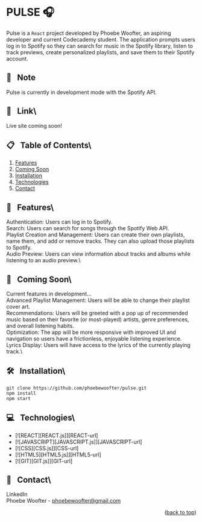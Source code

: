 # PULSE 🎧

Pulse is a `React` project developed by Phoebe Woofter, an aspiring developer and current Codecademy student. The application prompts users log in to Spotify so they can search for music in the Spotify library, listen to track previews, create personalized playlists, and save them to their Spotify account.





## 📝 &nbsp; Note
Pulse is currently in development mode with the Spotify API. 





## 🔗 &nbsp; Link\
Live site coming soon!



## 📋 &nbsp; Table of Contents\

1. [Features](#features)
2. [Coming Soon](#coming-soon)
3. [Installation](#installation)
4. [Technologies](#technologies)
5. [Contact](#contact)



## 💭 &nbsp; Features\
Authentication: Users can log in to Spotify.\
Search: Users can search for songs through the Spotify Web API.\
Playlist Creation and Management: Users can create their own playlists, name them, and add or remove tracks. They can also upload those playlists to Spotify.\
Audio Preview: Users can view information about tracks and albums while listening to an audio preview.\




## 🎥 &nbsp; Coming Soon\
Current features in development...\
Advanced Playlist Management: Users will be able to change their playlist cover art.\
Recommendations: Users will be greeted with a pop up of recommended music based on their favorite (or most-played) artists, genre preferences, and overall listening habits.\
Optimization: The app will be more responsive with improved UI and navigation so users have a frictionless, enjoyable listening experience.\
Lyrics Display: Users will have access to the lyrics of the currently playing track.\




## 🛠️ &nbsp; Installation\
```git clone https://github.com/phoebewoofter/pulse.git```\
```npm install```\
```npm start```




## 💻 &nbsp; Technologies\
* [![REACT][REACT.js]][REACT-url]
* [![JAVASCRIPT][JAVASCRIPT.js]][JAVASCRIPT-url]
* [![CSS][CSS.js]][CSS-url]
* [![HTML5][HTML5.js]][HTML5-url]
* [![GIT][GIT.js]][GIT-url]




## 👤 &nbsp; Contact\
LinkedIn\
Phoebe Woofter - phoebewoofter@gmail.com


<p align="right">(<a href="#readme-top">back to top</a>)</p>
